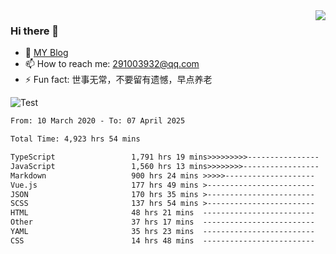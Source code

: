 <img align='right' src='https://github-readme-stats.vercel.app/api?username=niaogege&show_icons=true&theme=radical'/>

### Hi there 👋

- 🌱 [MY Blog](https://bythewayer.com/)
- 📫 How to reach me: 291003932@qq.com
- ⚡ Fun fact:  世事无常，不要留有遗憾，早点养老

![Test](https://github-readme-stats.vercel.app/api/top-langs/?username=niaogege&layout=compact)

<!--START_SECTION:waka-->

```txt
From: 10 March 2020 - To: 07 April 2025

Total Time: 4,923 hrs 54 mins

TypeScript                 1,791 hrs 19 mins>>>>>>>>>----------------   36.38 %
JavaScript                 1,560 hrs 13 mins>>>>>>>>-----------------   31.69 %
Markdown                   900 hrs 24 mins >>>>>--------------------   18.29 %
Vue.js                     177 hrs 49 mins >------------------------   03.61 %
JSON                       170 hrs 35 mins >------------------------   03.46 %
SCSS                       137 hrs 54 mins >------------------------   02.80 %
HTML                       48 hrs 21 mins  -------------------------   00.98 %
Other                      37 hrs 17 mins  -------------------------   00.76 %
YAML                       35 hrs 23 mins  -------------------------   00.72 %
CSS                        14 hrs 48 mins  -------------------------   00.30 %
```

<!--END_SECTION:waka-->

